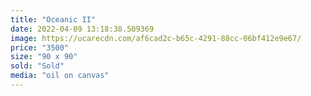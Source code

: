 ```yaml
---
title: "Oceanic II"
date: 2022-04-09 13:18:38.509369
image: https://ucarecdn.com/af6cad2c-b65c-4291-88cc-06bf412e9e67/
price: "3500"
size: "90 x 90"
sold: "Sold"
media: "oil on canvas"
---
```


